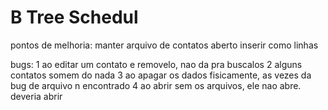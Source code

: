 # B Tree Schedul

pontos de melhoria: 
manter arquivo de contatos aberto
inserir como linhas

bugs:
1 ao editar um contato e removelo, nao da pra buscalos
2 alguns contatos somem do nada
3 ao apagar os dados fisicamente, as vezes da bug de arquivo n encontrado
4 ao abrir sem os arquivos, ele nao abre. deveria abrir


